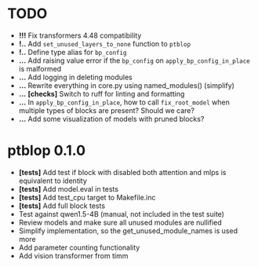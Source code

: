 # TODO
+ **!!!** Fix transformers 4.48 compatibility
+ **!..** Add `set_unused_layers_to_none` function to `ptblop`
+ **!..** Define type alias for `bp_config`
+ **...** Add raising value error if the `bp_config` on `apply_bp_config_in_place` is malformed
+ **...** Add logging in deleting modules
+ **...** Rewrite everything in core.py using named_modules() (simplify)
+ **...** **[checks]** Switch to ruff for linting and formatting
+ **...** In `apply_bp_config_in_place`, how to call `fix_root_model` when multiple types of blocks are present? Should we care?
+ **...** Add some visualization of models with pruned blocks?

# ptblop 0.1.0
+ **[tests]** Add test if block with disabled both attention and mlps is equivalent to identity
+ **[tests]** Add model.eval in tests
+ **[tests]** Add test_cpu target to Makefile.inc
+ **[tests]** Add full block tests
+ Test against qwen1.5-4B (manual, not included in the test suite)
+ Review models and make sure all unused modules are nullified
+ Simplify implementation, so the get_unused_module_names is used more
+ Add parameter counting functionality
+ Add vision transformer from timm
